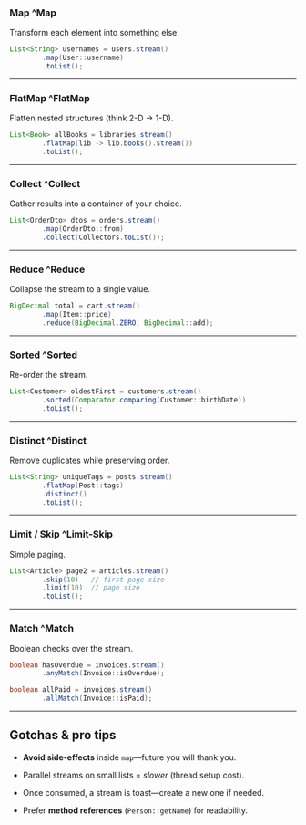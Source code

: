 ### Map ^Map

Transform each element into something else.

```java
List<String> usernames = users.stream()
        .map(User::username)
        .toList();
```

---

### FlatMap ^FlatMap

Flatten nested structures (think 2-D → 1-D).

```java
List<Book> allBooks = libraries.stream()
        .flatMap(lib -> lib.books().stream())
        .toList();
```

---

### Collect ^Collect

Gather results into a container of your choice.

```java
List<OrderDto> dtos = orders.stream()
        .map(OrderDto::from)
        .collect(Collectors.toList());
```

---

### Reduce ^Reduce

Collapse the stream to a single value.

```java
BigDecimal total = cart.stream()
        .map(Item::price)
        .reduce(BigDecimal.ZERO, BigDecimal::add);
```

---

### Sorted ^Sorted

Re-order the stream.

```java
List<Customer> oldestFirst = customers.stream()
        .sorted(Comparator.comparing(Customer::birthDate))
        .toList();
```

---

### Distinct ^Distinct

Remove duplicates while preserving order.

```java
List<String> uniqueTags = posts.stream()
        .flatMap(Post::tags)
        .distinct()
        .toList();
```

---

### Limit / Skip ^Limit-Skip

Simple paging.

```java
List<Article> page2 = articles.stream()
        .skip(10)   // first page size
        .limit(10)  // page size
        .toList();
```

---

### Match ^Match

Boolean checks over the stream.

```java
boolean hasOverdue = invoices.stream()
        .anyMatch(Invoice::isOverdue);

boolean allPaid = invoices.stream()
        .allMatch(Invoice::isPaid);
```

---

## Gotchas & pro tips

- **Avoid side-effects** inside `map`—future you will thank you.
    
- Parallel streams on small lists = _slower_ (thread setup cost).
    
- Once consumed, a stream is toast—create a new one if needed.
    
- Prefer **method references** (`Person::getName`) for readability.
    